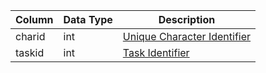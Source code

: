 | Column | Data Type | Description                                      |
| ------ | --------- | ------------------------------------------------ |
| charid | int       | [Unique Character Identifier](character_data.md) |
| taskid | int       | [Task Identifier](tasks.md)                      |